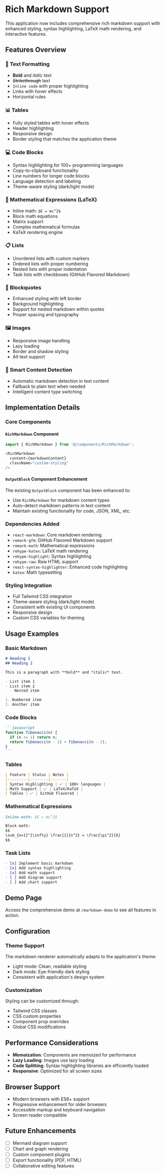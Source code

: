 # Rich Markdown Support

This application now includes comprehensive rich markdown support with enhanced styling, syntax highlighting, LaTeX math rendering, and interactive features.

## Features Overview

### 📝 Text Formatting
- **Bold** and *italic* text
- ~~Strikethrough~~ text
- `Inline code` with proper highlighting
- Links with hover effects
- Horizontal rules

### 📊 Tables
- Fully styled tables with hover effects
- Header highlighting
- Responsive design
- Border styling that matches the application theme

### 💻 Code Blocks
- Syntax highlighting for 100+ programming languages
- Copy-to-clipboard functionality
- Line numbers for longer code blocks
- Language detection and labeling
- Theme-aware styling (dark/light mode)

### 🧮 Mathematical Expressions (LaTeX)
- Inline math: `$E = mc^2$`
- Block math equations
- Matrix support
- Complex mathematical formulas
- KaTeX rendering engine

### 📋 Lists
- Unordered lists with custom markers
- Ordered lists with proper numbering
- Nested lists with proper indentation
- Task lists with checkboxes (GitHub Flavored Markdown)

### 💬 Blockquotes
- Enhanced styling with left border
- Background highlighting
- Support for nested markdown within quotes
- Proper spacing and typography

### 🖼️ Images
- Responsive image handling
- Lazy loading
- Border and shadow styling
- Alt text support

### 🎯 Smart Content Detection
- Automatic markdown detection in text content
- Fallback to plain text when needed
- Intelligent content type switching

## Implementation Details

### Core Components

#### `RichMarkdown` Component
```typescript
import { RichMarkdown } from '@/components/RichMarkdown';

<RichMarkdown 
  content={markdownContent} 
  className="custom-styling" 
/>
```

#### `OutputBlock` Component Enhancement
The existing `OutputBlock` component has been enhanced to:
- Use `RichMarkdown` for markdown content types
- Auto-detect markdown patterns in text content
- Maintain existing functionality for code, JSON, XML, etc.

### Dependencies Added
- `react-markdown`: Core markdown rendering
- `remark-gfm`: GitHub Flavored Markdown support
- `remark-math`: Mathematical expressions
- `rehype-katex`: LaTeX math rendering
- `rehype-highlight`: Syntax highlighting
- `rehype-raw`: Raw HTML support
- `react-syntax-highlighter`: Enhanced code highlighting
- `katex`: Math typesetting

### Styling Integration
- Full Tailwind CSS integration
- Theme-aware styling (dark/light mode)
- Consistent with existing UI components
- Responsive design
- Custom CSS variables for theming

## Usage Examples

### Basic Markdown
```markdown
# Heading 1
## Heading 2

This is a paragraph with **bold** and *italic* text.

- List item 1
- List item 2
  - Nested item

1. Numbered item
2. Another item
```

### Code Blocks
````markdown
```javascript
function fibonacci(n) {
  if (n <= 1) return n;
  return fibonacci(n - 1) + fibonacci(n - 2);
}
```
````

### Tables
```markdown
| Feature | Status | Notes |
|---------|--------|-------|
| Syntax Highlighting | ✅ | 100+ languages |
| Math Support | ✅ | LaTeX/KaTeX |
| Tables | ✅ | GitHub Flavored |
```

### Mathematical Expressions
```markdown
Inline math: $E = mc^2$

Block math:
$$
\sum_{n=1}^{\infty} \frac{1}{n^2} = \frac{\pi^2}{6}
$$
```

### Task Lists
```markdown
- [x] Implement basic markdown
- [x] Add syntax highlighting
- [x] Add math support
- [ ] Add diagram support
- [ ] Add chart support
```

## Demo Page

Access the comprehensive demo at `/markdown-demo` to see all features in action.

## Configuration

### Theme Support
The markdown renderer automatically adapts to the application's theme:
- Light mode: Clean, readable styling
- Dark mode: Eye-friendly dark styling
- Consistent with application's design system

### Customization
Styling can be customized through:
- Tailwind CSS classes
- CSS custom properties
- Component prop overrides
- Global CSS modifications

## Performance Considerations

- **Memoization**: Components are memoized for performance
- **Lazy Loading**: Images use lazy loading
- **Code Splitting**: Syntax highlighting libraries are efficiently loaded
- **Responsive**: Optimized for all screen sizes

## Browser Support

- Modern browsers with ES6+ support
- Progressive enhancement for older browsers
- Accessible markup and keyboard navigation
- Screen reader compatible

## Future Enhancements

- [ ] Mermaid diagram support
- [ ] Chart and graph rendering
- [ ] Custom component plugins
- [ ] Export functionality (PDF, HTML)
- [ ] Collaborative editing features 